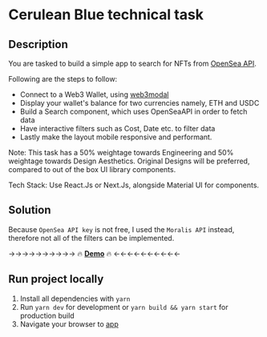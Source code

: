 # Cerulean Blue technical task

## Description

You are tasked to build a simple app to search for NFTs from [OpenSea API](https://docs.opensea.io/reference/api-overview).


Following are the steps to follow: 
- Connect to a Web3 Wallet, using [web3modal](https://github.com/Web3Modal/web3modal)
- Display your wallet's balance for two currencies namely, ETH and USDC
- Build a Search component, which uses OpenSeaAPI in order to fetch data
- Have interactive filters such as Cost, Date etc. to filter data
- Lastly make the layout mobile responsive and performant.

Note: This task has a 50% weightage towards Engineering and 50% weightage towards Design Aesthetics. 
Original Designs will be preferred, compared to out of the box UI library components.

Tech Stack: Use React.Js or Next.Js, alongside Material UI for components.

## Solution

Because `OpenSea API key` is not free, I used the `Moralis API` instead, therefore not all of the filters can be implemented.

→→→→→→→→→→ 🔥 **<a href="https://nft-search-snowy.vercel.app/" target="_blank">Demo</a>** 🔥 ←←←←←←←←←←

## Run project locally
1. Install all dependencies with `yarn`
2. Run `yarn dev` for development or `yarn build && yarn start` for production build
3. Navigate your browser to [app](http://localhost:3000/)
